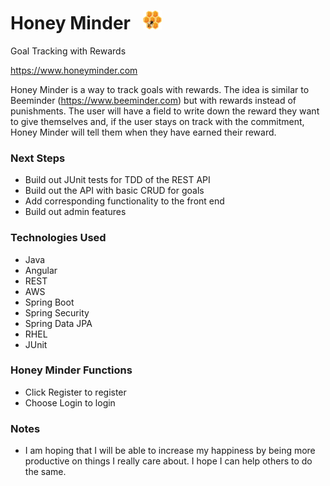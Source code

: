 
# Honey Minder &nbsp;  ![honeycomb](honey-small.png) #


Goal Tracking with Rewards

https://www.honeyminder.com


Honey Minder is a way to track goals with rewards. The idea is similar to Beeminder (https://www.beeminder.com) but with rewards instead of punishments. The user will have a field to write down the reward they want to give themselves and, if the user stays on track with the commitment, Honey Minder will tell them when they have earned their reward.

### Next Steps ###

* Build out JUnit tests for TDD of the REST API
* Build out the API with basic CRUD for goals
* Add corresponding functionality to the front end
* Build out admin features

### Technologies Used ###

* Java
* Angular
* REST
* AWS
* Spring Boot
* Spring Security
* Spring Data JPA
* RHEL
* JUnit

### Honey Minder Functions ###

* Click Register to register
* Choose Login to login

### Notes ###

* I am hoping that I will be able to increase my happiness by being more productive on things I really care about. I hope I can help others to do the same.
